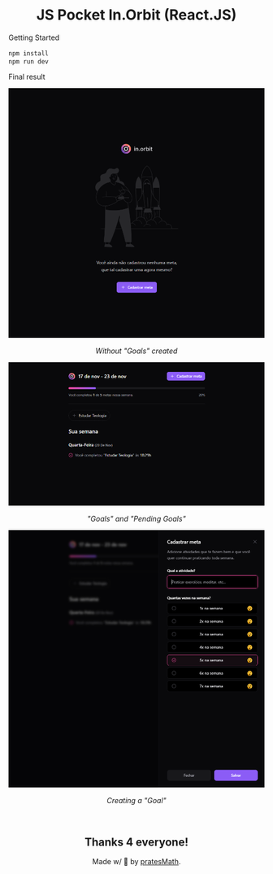 <h1 align="center">JS Pocket In.Orbit (React.JS)</h1>

Getting Started

```SH
npm install
npm run dev
```

Final result

<div align="center">
  <img src="./.github/images/app_1.png" alt="" width="1000">
  <p><i>Without "Goals" created</i></p>
  <img src="./.github/images/app_2.png" alt="" width="1000">
  <p><i>"Goals" and "Pending Goals"</i></p>
  <img src="./.github/images/app_3.png" alt="" width="1000">
  <p><i>Creating a "Goal"</i></p>
</div>

<br>
<div align="center">
  <h2>Thanks 4 everyone!</h2>
  <p>Made w/ 💙 by <a href="https://github.com/pratesMath">pratesMath</a>.</p>
</div>
